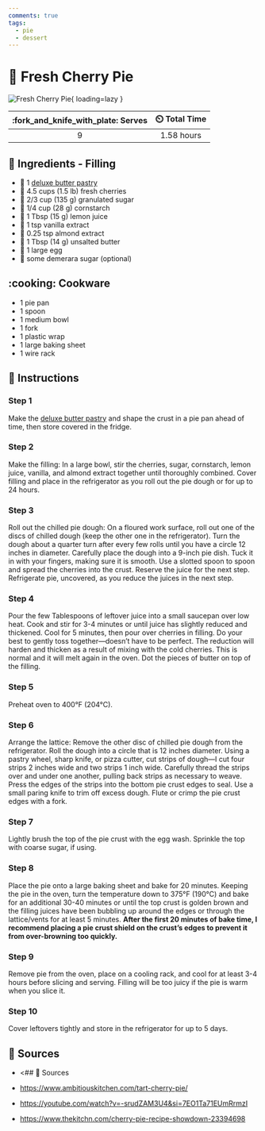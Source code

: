 ```yaml
---
comments: true
tags:
  - pie
  - dessert
---
```

# :pie: Fresh Cherry Pie

![Fresh Cherry Pie](../../assets/images/tart-cherry-pie.jpg){ loading=lazy }

| :fork_and_knife_with_plate: Serves | :timer_clock: Total Time |
|:----------------------------------:|:-----------------------: |
| 9 | 1.58 hours |

## :salt: Ingredients - Filling

- :pie: 1 [deluxe butter pastry][1]
- :cherries: 4.5 cups (1.5 lb) fresh cherries
- :candy: 2/3 cup (135 g) granulated sugar
- :corn: 1/4 cup (28 g) cornstarch
- :lemon: 1 Tbsp (15 g) lemon juice
- :icecream: 1 tsp vanilla extract
- :chestnut: 0.25 tsp almond extract
- :butter: 1 Tbsp (14 g) unsalted butter
- :egg: 1 large egg
- :candy: some demerara sugar (optional)

## :cooking: Cookware

- 1 pie pan
- 1 spoon
- 1 medium bowl
- 1 fork
- 1 plastic wrap
- 1 large baking sheet
- 1 wire rack

## :pencil: Instructions

### Step 1

Make the [deluxe butter pastry][1] and shape the crust in a pie pan ahead of time, then store covered in the fridge.

### Step 2

Make the filling: In a large bowl, stir the cherries, sugar, cornstarch, lemon juice, vanilla, and almond extract
together until thoroughly combined. Cover filling and place in the refrigerator as you roll out the pie dough or
for up to 24 hours.

### Step 3

Roll out the chilled pie dough: On a floured work surface, roll out one of the discs of chilled dough (keep the other
one in the refrigerator). Turn the dough about a quarter turn after every few rolls until you have a circle 12 inches
in diameter. Carefully place the dough into a 9-inch pie dish. Tuck it in with your fingers, making sure it is
smooth. Use a slotted spoon to spoon and spread the cherries into the crust. Reserve the juice for the next step.
Refrigerate pie, uncovered, as you reduce the juices in the next step.

### Step 4

Pour the few Tablespoons of leftover juice into a small saucepan over low heat. Cook and stir for 3-4 minutes or until
juice has slightly reduced and thickened. Cool for 5 minutes, then pour over cherries in filling. Do your best to
gently toss together—doesn’t have to be perfect. The reduction will harden and thicken as a result of mixing with the
cold cherries. This is normal and it will melt again in the oven. Dot the pieces of butter on top of the filling.

### Step 5

Preheat oven to 400°F (204°C).

### Step 6

Arrange the lattice: Remove the other disc of chilled pie dough from the refrigerator. Roll the dough into a circle
that is 12 inches diameter. Using a pastry wheel, sharp knife, or pizza cutter, cut strips of dough—I cut four strips
2 inches wide and two strips 1 inch wide. Carefully thread the strips over and under one another, pulling back strips
as necessary to weave. Press the edges of the strips into the bottom pie crust edges to seal. Use a small paring
knife to trim off excess dough. Flute or crimp the pie crust edges with a fork.

### Step 7

Lightly brush the top of the pie crust with the egg wash. Sprinkle the top with coarse sugar, if using.

### Step 8

Place the pie onto a large baking sheet and bake for 20 minutes. Keeping the pie in the oven, turn the temperature down
to 375°F (190°C) and bake for an additional 30-40 minutes or until the top crust is golden brown and the filling juices
have been bubbling up around the edges or through the lattice/vents for at least 5 minutes. **After the first 20
minutes of bake time, I recommend placing a pie crust shield on the crust’s edges to prevent it from over-browning too
quickly.**

### Step 9

Remove pie from the oven, place on a cooling rack, and cool for at least 3-4 hours before slicing and serving. Filling
will be too juicy if the pie is warm when you slice it.

### Step 10

Cover leftovers tightly and store in the refrigerator for up to 5 days.

## :link: Sources

- <## :link: Sources

- <https://www.ambitiouskitchen.com/tart-cherry-pie/>
- <https://youtube.com/watch?v=-srudZAM3U4&si=7EO1Ta71EUmRrmzI>

[1]: <../../ingredients/pastry-dough/deluxe-butter-pastry.md>

- <https://www.thekitchn.com/cherry-pie-recipe-showdown-23394698>

[1]: <../../ingredients/pastry-dough/deluxe-butter-pastry.md>
